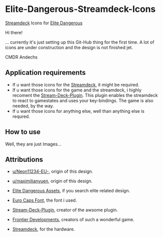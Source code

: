 # Elite-Dangerous-Streamdeck-Icons
[Streamdeck](https://www.elgato.com/de/gaming/stream-deck) Icons for [Elite Dangerous](https://www.elitedangerous.com/)

Hi there!

... currently it's just setting up this Git-Hub thing for the first time. A lot of icons are under construction and the design is not finished jet.

CMDR Andechs

## Application requirements
- If u want those icons for the [Streamdeck](https://www.elgato.com/de/gaming/stream-deck), it might be required.
- If u want those icons for the game and the streamdeck, i highly recoment the [Stream-Deck-Plugin](https://github.com/mhwlng/streamdeck-elite).
  This plugin enables the streamdeck to react to gamestates and uses your key-bindings. The game is also needed, by the way.
- If u want those icons for anything else, well than anything else is requred.

## How to use
Well, they are just Images...

## Attributions
- [u/Neon11234-EU-](https://www.reddit.com/r/EliteDangerous/comments/gvera7/ed_stream_deck_icon_pack_included/), origin of this design.
- [u/maximilianyuen](https://www.reddit.com/r/EliteDangerous/comments/g4u7f1/stream_deck_with_elite_didnt_even_know_this_is/), origin of this design.
- [Elite Dangerous Assets](https://edassets.org/#/), if you search elite related design.
- [Euro Caps Font](https://www.dafont.com/euro-caps.font), the font i used.

- [Stream-Deck-Plugin](https://github.com/mhwlng/streamdeck-elite), creator of the awsome plugin.

- [Frontier Developments](https://www.frontier.co.uk/), creators of such a wonderful game.
- [Streamdeck](https://www.elgato.com/), for the hardware.
